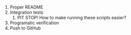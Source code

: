 1. Proper README
2. Integration tests
   1. PIT STOP! How to make running these scripts easier?
3. Programatic verification
4. Push to GitHub
